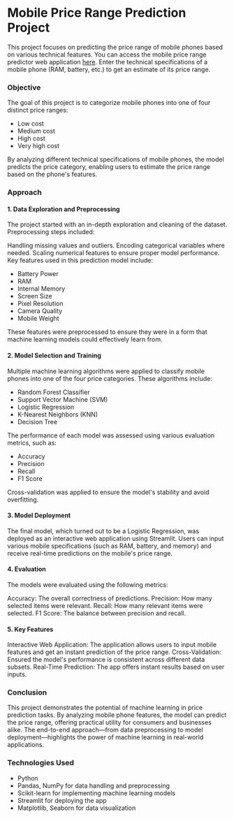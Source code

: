 <h1>Mobile Price Range Prediction Project</h1>

This project focuses on predicting the price range of mobile phones based on various technical features.
You can access the mobile price range predictor web application [here](https://mobile-price-range-prediction-tquanbngnsmgqz6gejkcnd.streamlit.app/). Enter the technical specifications of a mobile phone (RAM, battery, etc.) to get an estimate of its price range.

<h3>Objective</h3>
The goal of this project is to categorize mobile phones into one of four distinct price ranges:

<ul>
<li>Low cost</li>
<li>Medium cost</li>
<li>High cost</li>
<li>Very high cost</li>
</ul>
By analyzing different technical specifications of mobile phones, the model predicts the price category, enabling users to estimate the price range based on the phone's features.

<h3>Approach</h3>
<h4>1. Data Exploration and Preprocessing</h4>
The project started with an in-depth exploration and cleaning of the dataset. Preprocessing steps included:

Handling missing values and outliers.
Encoding categorical variables where needed.
Scaling numerical features to ensure proper model performance.
Key features used in this prediction model include:

<ul>
<li>Battery Power</li>
<li>RAM</li>
<li>Internal Memory</li>
<li>Screen Size</li>
<li>Pixel Resolution</li>
<li>Camera Quality</li>
<li>Mobile Weight</li>
</ul>
These features were preprocessed to ensure they were in a form that machine learning models could effectively learn from.

<h4>2. Model Selection and Training</h4>
Multiple machine learning algorithms were applied to classify mobile phones into one of the four price categories. These algorithms include:
<ul>
<li>Random Forest Classifier</li>
<li>Support Vector Machine (SVM)</li>
<li>Logistic Regression</li>
<li>K-Nearest Neighbors (KNN)</li>
<li>Decision Tree</li>
</ul>
The performance of each model was assessed using various evaluation metrics, such as:
<ul>
<li>Accuracy</li>
<li>Precision</li>
<li>Recall</li>
<li>F1 Score</li>
</ul>
Cross-validation was applied to ensure the model's stability and avoid overfitting.

<h4>3. Model Deployment</h4>
The final model, which turned out to be a Logistic Regression, was deployed as an interactive web application using Streamlit. Users can input various mobile specifications (such as RAM, battery, and memory) and receive real-time predictions on the mobile's price range.

<h4>4. Evaluation</h4>
The models were evaluated using the following metrics:

Accuracy: The overall correctness of predictions.
Precision: How many selected items were relevant.
Recall: How many relevant items were selected.
F1 Score: The balance between precision and recall.

<h4>5. Key Features</h4>
Interactive Web Application: The application allows users to input mobile features and get an instant prediction of the price range.
Cross-Validation: Ensured the model's performance is consistent across different data subsets.
Real-Time Prediction: The app offers instant results based on user inputs.

<h3>Conclusion</h3>
This project demonstrates the potential of machine learning in price prediction tasks. By analyzing mobile phone features, the model can predict the price range, offering practical utility for consumers and businesses alike. The end-to-end approach—from data preprocessing to model deployment—highlights the power of machine learning in real-world applications.

<h3>Technologies Used</h3>
<ul>
<li>Python</li>
<li>Pandas, NumPy for data handling and preprocessing</li>
<li>Scikit-learn for implementing machine learning models</li>
<li>Streamlit for deploying the app</li>
<li>Matplotlib, Seaborn for data visualization</li>
</ul>
